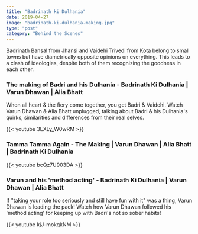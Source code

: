 ```yaml
---
title: "Badrinath ki Dulhania"
date: 2019-04-27
image: "badrinath-ki-dulhania-making.jpg"
type: "post"
category: "Behind the Scenes"
---
```


Badrinath Bansal from Jhansi and Vaidehi Trivedi from Kota belong to small towns but have diametrically opposite opinions on everything. This leads to a clash of ideologies, despite both of them recognizing the goodness in each other.

<h3>The making of Badri and his Dulhania - Badrinath Ki Dulhania | Varun Dhawan | Alia Bhatt</h3>

When all heart & the fiery come together, you get Badri & Vaidehi. Watch Varun Dhawan & Alia Bhatt unplugged, talking about Badri & his Dulhania's quirks, similarities and differences from their real selves.

{{< youtube 3LXLy_W0wRM >}}


<h3>Tamma Tamma Again - The Making | Varun Dhawan | Alia Bhatt | Badrinath Ki Dulhania</h3>

{{< youtube bcQz7U903DA >}}

<h3>Varun and his 'method acting' - Badrinath Ki Dulhania | Varun Dhawan | Alia Bhatt</h3>

If "taking your role too seriously and still have fun with it" was a thing, Varun Dhawan is leading the pack! Watch how Varun Dhawan followed his 'method acting' for keeping up with Badri's not so sober habits!

{{< youtube kjJ-mokqkNM >}}
